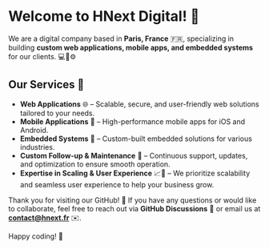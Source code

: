 # Welcome to **HNext Digital!** 👋

We are a digital company based in **Paris, France** 🇫🇷, specializing in building **custom web applications, mobile apps, and embedded systems** for our clients. 💻📱⚙️

## Our Services 🚀
- **Web Applications** 🌐 – Scalable, secure, and user-friendly web solutions tailored to your needs.
- **Mobile Applications** 📱 – High-performance mobile apps for iOS and Android.
- **Embedded Systems** 🔧 – Custom-built embedded solutions for various industries.
- **Custom Follow-up & Maintenance** 🔄 – Continuous support, updates, and optimization to ensure smooth operation.
- **Expertise in Scaling & User Experience** 📈🎨 – We prioritize scalability and seamless user experience to help your business grow.

Thank you for visiting our GitHub! 💙 If you have any questions or would like to collaborate, feel free to reach out via **GitHub Discussions** 💬 or email us at **[contact@hnext.fr](mailto:contact@hnext.fr)** ✉️.

Happy coding! 🚀

